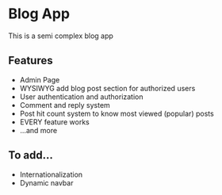 # Blog App
<p>This is a semi complex blog app</p>
<h2>Features</h2>
<ul>
    <li>Admin Page</li>
    <li>WYSIWYG add blog post section for authorized users</li>
    <li>User authentication and authorization</li>
    <li>Comment and reply system</li>
    <li>Post hit count system to know most viewed (popular) posts</li>
    <li>EVERY feature works</li>
    <li>...and more</li>
</ul>
<h2>To add...</h2>
<ul>
    <li>Internationalization</li>
    <li>Dynamic navbar</li>
</ul>